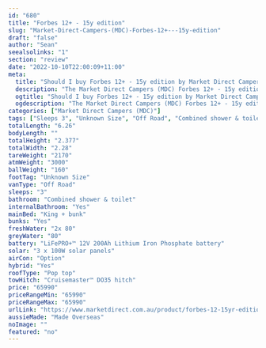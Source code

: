 ```yaml
---
id: "680"
title: "Forbes 12+ - 15y edition"
slug: "Market-Direct-Campers-(MDC)-Forbes-12+---15y-edition"
draft: "false"
author: "Sean"
seealsolinks: "1"
section: "review"
date: "2022-10-10T22:00:09+11:00"
meta:
  title: "Should I buy Forbes 12+ - 15y edition by Market Direct Campers (MDC)?"
  description: "The Market Direct Campers (MDC) Forbes 12+ - 15y edition is classed as Off Road, and sleeps 3 people. It is Made Overseas and comes in at Unknown Size. It generally has Combined shower & toilet."
  ogtitle: "Should I buy Forbes 12+ - 15y edition by Market Direct Campers (MDC)?"
  ogdescription: "The Market Direct Campers (MDC) Forbes 12+ - 15y edition is classed as Off Road, and sleeps 3 people. It is Made Overseas and comes in at Unknown Size. It generally has Combined shower & toilet."
categories: ["Market Direct Campers (MDC)"]
tags: ["Sleeps 3", "Unknown Size", "Off Road", "Combined shower & toilet", "Pop top", "60 - 70k"]
totalLength: "6.26"
bodyLength: ""
totalHeight: "2.377"
totalWidth: "2.28"
tareWeight: "2170"
atmWeight: "3000"
ballWeight: "160"
footTag: "Unknown Size"
vanType: "Off Road"
sleeps: "3"
bathroom: "Combined shower & toilet"
internalBathroom: "Yes"
mainBed: "King + bunk"
bunks: "Yes"
freshWater: "2x 80"
greyWater: "80"
battery: "LiFePRO+™ 12V 200Ah Lithium Iron Phosphate battery"
solar: "3 x 100W solar panels"
airCon: "Option"
hybrid: "Yes"
roofType: "Pop top"
towHitch: "Cruisemaster™ DO35 hitch"
price: "65990"
priceRangeMin: "65990"
priceRangeMax: "65990"
urlLink: "https://www.marketdirect.com.au/product/forbes-12-15yr-edition/"
aussieMade: "Made Overseas"
noImage: ""
featured: "no"
---
```

